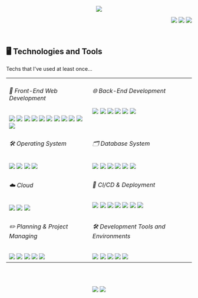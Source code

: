 <p align="center">
<img src="https://capsule-render.vercel.app/api?type=waving&color=gradient&height=270&section=header&text=Alice&fontSize=70&" />
</p>

<p align="right">
   <a href="https://alicefromkr.tistory.com/" 
    ><img
      src="https://img.shields.io/badge/TStory%20Blog-0077B5?style=for-the-badge&logo=tistory&logoColor=white&color=C0BAD2"
  /></a>
    <a href="https://alicenote.space" 
    ><img
      src="https://img.shields.io/badge/Vercel%20Blog-0077B5?style=for-the-badge&logo=vercel&logoColor=white&color=B5C2DA"
  /></a>
  <a href="https://www.linkedin.com/in/jae-yeon-park/" 
    ><img
      src="https://img.shields.io/badge/LinkedIn-E4405F?style=for-the-badge&logo=linkedin&logoColor=white&color=A8CEE4"
  /></a>

</p>

<br>

<h2>🖥️ Technologies and Tools</h2>
<p>Techs that I've used at least once...</p>
<table>
  <tr>
    <td valign="top">
      <h6>🎨 Front-End Web Development</h6>
      <img
        src="https://img.shields.io/badge/HTML-E34F26?style=flat-square&logo=HTML5&logoColor=white"
      />
      <img
        src="https://img.shields.io/badge/css-1572B6?style=flat-square&logo=css3&logoColor=white"
      />
      <img
        src="https://img.shields.io/badge/Javascript-ffb13b?style=flat-square&logo=javascript&logoColor=white"
      />
      <img
        src="https://img.shields.io/badge/TypeScript-3178C6?style=flat-square&logo=TypeScript&logoColor=white"
      />
      <img
        src="https://img.shields.io/badge/React-61DAFB?style=flat-square&logo=React&logoColor=white"
      />
      <img
        src="https://img.shields.io/badge/NextJS-000000?style=flat-square&logo=nextdotjs&logoColor=white"
      />
      <img 
        src="https://img.shields.io/badge/Storybook-FF4785?style=flat-square&logo=Storybook&logoColor=white"
      />
      <img
        src="https://img.shields.io/badge/TailwindCSS-06B6D4?style=flat-square&logo=tailwindcss&logoColor=white"
      />
      <img
        src="https://img.shields.io/badge/MUI-007FFF?style=flat-square&logo=mui&logoColor=white"
      />
      <img
        src="https://img.shields.io/badge/styled%20components-DB7093?style=flat-square&logo=styledcomponents&logoColor=white"
      />
      <img
        src="https://img.shields.io/badge/Framer%20Motion-0055FF?style=flat-square&logo=framer&logoColor=white"
      />
    </td>
    <td valign="top">
      <h6>🌐 Back-End Development</h6>
      <img
        src="https://img.shields.io/badge/Node.js-339933?style=flat-square&logo=Node.js&logoColor=white"
      />
      <img
        src="https://img.shields.io/badge/Express-000000?style=flat-square&logo=express&logoColor=white"
      />
      <img
        src="https://img.shields.io/badge/Django-092E20?style=flat-square&logo=django&logoColor=white"
      />
      <img
        src="https://img.shields.io/badge/FastAPI-009688?style=flat-square&logo=fastapi&logoColor=white"
      />
      <img
        src="https://img.shields.io/badge/Flask-000000?style=flat-square&logo=flask&logoColor=white"
      />
      <img
        src="https://img.shields.io/badge/AWS%20Lambda-FF9900?style=flat-square&logo=awslambda&logoColor=black"
      />
    </td>
    
  </tr>
      <td valign="top">
      <h6>🛠️ Operating System</h6>
      <img
        src="https://img.shields.io/badge/Linux-FCC624?style=flat-square&logo=linux&logoColor=black"
      />
      <img
        src="https://img.shields.io/badge/Ubuntu-E95420?style=flat-square&logo=Ubuntu&logoColor=white"
      />
      <img
        src="https://img.shields.io/badge/CentOS-262577?style=flat-square&logo=centos&logoColor=white"
      />
    <img
        src="https://img.shields.io/badge/Windows-0078D4?style=flat-square&logo=windows&logoColor=white"
      />
    </td>
          <td valign="top">
      <h6>🗂️ Database System</h6>
      <img
        src="https://img.shields.io/badge/Oracle-F80000?style=flat-square&logo=Oracle&logoColor=white"
      />
      <img
        src="https://img.shields.io/badge/MySQL-005C84?style=flat-square&logo=mysql&logoColor=white"
      />
      <img
        src="https://img.shields.io/badge/MongoDB-47A248?style=flat-square&logo=mongodb&logoColor=black"
      />
      <img
        src="https://img.shields.io/badge/PostgreSQL-4169E1?style=flat-square&logo=postgresql&logoColor=white"
      />
      <img
        src="https://img.shields.io/badge/MariaDB-003545?style=flat-square&logo=mariadb&logoColor=white"
      />
    <img
        src="https://img.shields.io/badge/AWS%20DyanmoDB-4053D6?style=flat-square&logo=amazondynamodb&logoColor=white"
      />
    </td>
  <tr>

  </tr>
  <tr>
    <td valign="top">
      <h6>☁️ Cloud</h6>
      <img
        src="https://img.shields.io/badge/Amazon%20Web%20Services-232F3E?style=flat-square&logo=amazonwebservices&logoColor=white"
      />
      <img
        src="https://img.shields.io/badge/Oracle%20Cloud-F80000?style=flat-square&logo=Oracle&logoColor=white"
      />
      <img
        src="https://img.shields.io/badge/Google%20Cloud-4285F4?style=flat-square&logo=googlecloud&logoColor=white"
      />
    </td>
    <td valign="top">
      <h6>🚀 CI/CD & Deployment</h6>
      <img
        src="https://img.shields.io/badge/GitHub%20Actions-2088FF?style=flat-square&logo=githubactions&logoColor=white"
      />
      <img
        src="https://img.shields.io/badge/GitLab%20CI-FC6D26?style=flat-square&logo=gitlab&logoColor=white"
      />
      <img
        src="https://img.shields.io/badge/Docker-2496ED?style=flat-square&logo=docker&logoColor=white"
      />
      <img
        src="https://img.shields.io/badge/Kubernetes-326CE5?style=flat-square&logo=kubernetes&logoColor=white"
      />
      <img
        src="https://img.shields.io/badge/ArgoCD-EF7B4D?style=flat-square&logo=argo&logoColor=white"
      />
      <img
        src="https://img.shields.io/badge/Jenkins-D24939?style=flat-square&logo=jenkins&logoColor=white"
      />
      <img
        src="https://img.shields.io/badge/Vercel-000000?style=flat-square&logo=vercel&logoColor=white"
      />
    </td>
  </tr>
  <tr>
    <td valign="top">
      <h6>✏️ Planning & Project Managing</h6>
      <img
        src="https://img.shields.io/badge/Jira-1B6AC6?style=flat-square&logo=Jira&logoColor=white"
      />
      <img
        src="https://img.shields.io/badge/Asana-F06A6A?style=flat-square&logo=asana&logoColor=white"
      />
      <img
        src="https://img.shields.io/badge/Slack-4A154B?style=flat-square&logo=Slack&logoColor=white"
      />
      <img
        src="https://img.shields.io/badge/Notion-000000?style=flat-square&logo=Notion&logoColor=white"
      />
      <img
        src="https://img.shields.io/badge/Google%20Workspace-4285F4?style=flat-square&logo=google&logoColor=white"
      />
    </td>
    <td valign="top">
      <h6>🛠️ Development Tools and Environments</h6>
      <img
        src="https://img.shields.io/badge/VS Code-0078D4?style=flat-square&logo=visual%20studio%20code&logoColor=white"
      />
      <img
        src="https://img.shields.io/badge/Git-E44C30?style=flat-square&logo=git&logoColor=white"
      />
      <img
        src="https://img.shields.io/badge/GitHub-100000?style=flat-square&logo=github&logoColor=white"
      />
      <img
        src="https://img.shields.io/badge/Postman-FF6C37?style=flat-square&logo=Postman&logoColor=white"
      />
      <img
        src="https://img.shields.io/badge/Markdown-000000?style=flat-square&logo=markdown&logoColor=white"
      />
    </td>
  </tr>

</table>

<br><br>

<div align="center">
  <img src="https://github-readme-stats.vercel.app/api/top-langs/?username=alicefromkr&theme=vision-friendly-dark&layout=compact"/>
  <img src="https://github-readme-stats.vercel.app/api?username=alicefromkr&show_icons=true&theme=dark"/>
</div>
